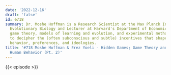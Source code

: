 ```yaml
---
date: '2022-12-16'
draft: 'false'
id: e718
summary: Dr. Moshe Hoffman is a Research Scientist at the Max Planck Institute for
  Evolutionary Biology and Lecturer at Harvard's Department of Economics. He applies
  game theory, models of learning and evolution, and experimental methods, to try
  to decipher the (often subconscious and subtle) incentives that shape our social
  behavior, preferences, and ideologies.
title: '#718 Moshe Hoffman & Erez Yoeli - Hidden Games; Game Theory and Irrational
  Human Behavior (Pt. 2)'
---
```

{{< episode >}}
